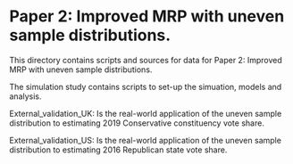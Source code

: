 # Paper 2: Improved MRP with uneven sample distributions.

This directory contains scripts and sources for data for Paper 2: Improved MRP with uneven sample distributions.

The simulation study contains scripts to set-up the simuation, models and analysis.

External_validation_UK: Is the real-world application of the uneven sample distribution to estimating 2019 Conservative constituency vote share.

External_validation_US: Is the real-world application of the uneven sample distribution to estimating 2016 Republican state vote share.
